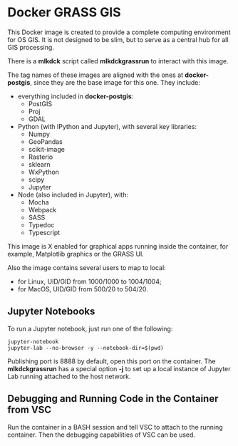 # Docker GRASS GIS

This Docker image is created to provide a complete computing environment for OS GIS. It is not designed to be slim, but to serve as a central hub for all GIS processing.

There is a **mlkdck** script called **mlkdckgrassrun** to interact with this image.

The tag names of these images are aligned with the ones at **docker-postgis**, since they are the base image for this one. They include:

- everything included in **docker-postgis**:
	-	PostGIS
	- Proj
	- GDAL
- Python (with IPython and Jupyter), with several key libraries:
	-	Numpy
	- GeoPandas
	- scikit-image
	- Rasterio
	- sklearn
	- WxPython
	- scipy
	- Jupyter
- Node (also included in Jupyter), with:
	- Mocha
	- Webpack
	- SASS
	- Typedoc
	- Typescript

This image is X enabled for graphical apps running inside the container, for example, Matplotlib graphics or the GRASS UI.

Also the image contains several users to map to local:

- for Linux, UID/GID from 1000/1000 to 1004/1004;
- for MacOS, UID/GID from 500/20 to 504/20.


## Jupyter Notebooks

To run a Jupyter notebook, just run one of the following:

```shell
jupyter-notebook
jupyter-lab --no-browser -y --notebook-dir=$(pwd)
```

Publishing port is 8888 by default, open this port on the container. The **mlkdckgrassrun** has a special option **-j** to set up a local instance of Jupyter Lab running attached to the host network.


## Debugging and Running Code in the Container from VSC

Run the container in a BASH session and tell VSC to attach to the running container. Then the debugging capabilities of VSC can be used.
